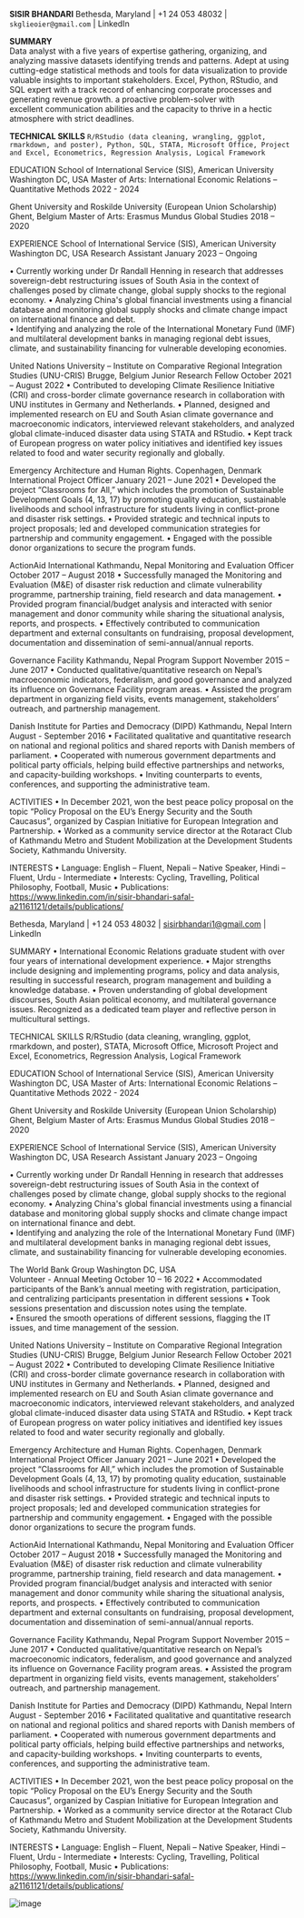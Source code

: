  
**SISIR BHANDARI**
Bethesda, Maryland | +1 24 053 48032 | `skglieoier@gmail.com` | LinkedIn

**SUMMARY**                                                         
Data analyst with a five years of expertise gathering, organizing, and analyzing massive datasets identifying trends and patterns. Adept at using cutting-edge statistical methods and tools for data visualization to provide valuable insights to important stakeholders. Excel, Python, RStudio, and SQL expert with a track record of enhancing corporate processes and generating revenue growth. a proactive problem-solver with excellent communication abilities and the capacity to thrive in a hectic atmosphere with strict deadlines.

**TECHNICAL SKILLS**
`R/RStudio (data cleaning, wrangling, ggplot, rmarkdown, and poster), Python, SQL, STATA, Microsoft Office, Project and Excel, Econometrics, Regression Analysis, Logical Framework`

EDUCATION
School of International Service (SIS), American University                                                                          Washington DC, USA
Master of Arts: International Economic Relations – Quantitative Methods	    2022 - 2024

Ghent University and Roskilde University (European Union Scholarship)                                                                   Ghent, Belgium
Master of Arts: Erasmus Mundus Global Studies	                   2018 – 2020

EXPERIENCE
School of International Service (SIS), American University                                                                          Washington DC, USA
Research Assistant                                                                                                              January 2023 – Ongoing
 
•	Currently working under Dr Randall Henning in research that addresses sovereign-debt restructuring issues of South Asia in the context of challenges posed by climate change, global supply shocks to the regional economy.
•	Analyzing China's global financial investments using a financial database and monitoring global supply shocks and climate change impact on international finance and debt.  
•	Identifying and analyzing the role of the International Monetary Fund (IMF) and multilateral development banks in managing regional debt issues, climate, and sustainability financing for vulnerable developing economies.


United Nations University – Institute on Comparative Regional Integration Studies (UNU-CRIS)                                          Brugge, Belgium
Junior Research Fellow                                                                                                     October 2021 – August 2022
•	Contributed to developing Climate Resilience Initiative (CRI) and cross-border climate governance research in collaboration with UNU institutes in Germany and Netherlands. 
•	Planned, designed and implemented research on EU and South Asian climate governance and macroeconomic indicators, interviewed relevant stakeholders, and analyzed global climate-induced disaster data using STATA and RStudio.
•	Kept track of European progress on water policy initiatives and identified key issues related to food and water security regionally and globally. 

Emergency Architecture and Human Rights.                                                                                         Copenhagen, Denmark
International Project Officer 							                                                                                       January 2021 – June 2021
•	Developed the project “Classrooms for All,” which includes the promotion of Sustainable Development Goals (4, 13, 17) by promoting quality education, sustainable livelihoods and school infrastructure for students living in conflict-prone and disaster risk settings. 
•	Provided strategic and technical inputs to project proposals; led and developed communication strategies for partnership and community engagement. 
•	Engaged with the possible donor organizations to secure the program funds.

ActionAid International                                                                                                              Kathmandu, Nepal
Monitoring and Evaluation Officer                                                                                          October 2017 – August 2018
•	Successfully managed the Monitoring and Evaluation (M&E) of disaster risk reduction and climate vulnerability programme, partnership training, field research and data management. 
•	Provided program financial/budget analysis and interacted with senior management and donor community while sharing the situational analysis, reports, and prospects. 
•	Effectively contributed to communication department and external consultants on fundraising, proposal development, documentation and dissemination of semi-annual/annual reports.

Governance Facility							                                                                                                            Kathmandu, Nepal
Program Support                                                                                                                    November 2015 – June 2017
•	Conducted qualitative/quantitative research on Nepal’s macroeconomic indicators, federalism, and good governance and analyzed its influence on Governance Facility program areas. 
•	Assisted the program department in organizing field visits, events management, stakeholders’ outreach, and partnership management.

Danish Institute for Parties and Democracy (DIPD) 	                                                                                    Kathmandu, Nepal 
Intern                                                                                                                               August - September 2016
•	Facilitated qualitative and quantitative research on national and regional politics and shared reports with Danish members of parliament. 
•	Cooperated with numerous government departments and political party officials, helping build effective partnerships and networks, and capacity-building workshops.
•	Inviting counterparts to events, conferences, and supporting the administrative team.

ACTIVITIES
•	In December 2021, won the best peace policy proposal on the topic “Policy Proposal on the EU’s Energy Security and the South Caucasus”, organized by Caspian Initiative for European Integration and Partnership.
•	Worked as a community service director at the Rotaract Club of Kathmandu Metro and Student Mobilization at the Development Students Society, Kathmandu University. 

INTERESTS
•	Language: English – Fluent, Nepali – Native Speaker, Hindi – Fluent, Urdu - Intermediate
•	Interests:  Cycling, Travelling, Political Philosophy, Football, Music
•	Publications: https://www.linkedin.com/in/sisir-bhandari-safal-a21161121/details/publications/  
 
Bethesda, Maryland | +1 24 053 48032 | sisirbhandari1@gmail.com | LinkedIn

SUMMARY
•	International Economic Relations graduate student with over four years of international development experience. 
•	Major strengths include designing and implementing programs, policy and data analysis, resulting in successful research, program management and building a knowledge database. 
•	Proven understanding of global development discourses, South Asian political economy, and multilateral governance issues. Recognized as a dedicated team player and reflective person in multicultural settings.
 
TECHNICAL SKILLS
R/RStudio (data cleaning, wrangling, ggplot, rmarkdown, and poster), STATA, Microsoft Office, Microsoft Project and Excel, Econometrics, Regression Analysis, Logical Framework

EDUCATION
School of International Service (SIS), American University                                                                         Washington DC, USA
Master of Arts: International Economic Relations – Quantitative Methods	    2022 - 2024

Ghent University and Roskilde University (European Union Scholarship)                                                Ghent, Belgium
Master of Arts: Erasmus Mundus Global Studies	                   2018 – 2020

EXPERIENCE
School of International Service (SIS), American University                                                          Washington DC, USA
Research Assistant                                                                                                                            January 2023 – Ongoing
 
•	Currently working under Dr Randall Henning in research that addresses sovereign-debt restructuring issues of South Asia in the context of challenges posed by climate change, global supply shocks to the regional economy.
•	Analyzing China's global financial investments using a financial database and monitoring global supply shocks and climate change impact on international finance and debt.  
•	Identifying and analyzing the role of the International Monetary Fund (IMF) and multilateral development banks in managing regional debt issues, climate, and sustainability financing for vulnerable developing economies.

The World Bank Group			                                                                                Washington DC, USA	 
Volunteer - Annual Meeting                                                                                                                 October 10 – 16 2022
•	Accommodated participants of the Bank’s annual meeting with registration, participation, and centralizing participants presentation in different sessions
•	Took sessions presentation and discussion notes using the template.  
•	Ensured the smooth operations of different sessions, flagging the IT issues, and time management of the session. 

United Nations University – Institute on Comparative Regional Integration Studies (UNU-CRIS)   Brugge, Belgium
Junior Research Fellow                                                                                                              October 2021 – August 2022
•	Contributed to developing Climate Resilience Initiative (CRI) and cross-border climate governance research in collaboration with UNU institutes in Germany and Netherlands. 
•	Planned, designed and implemented research on EU and South Asian climate governance and macroeconomic indicators, interviewed relevant stakeholders, and analyzed global climate-induced disaster data using STATA and RStudio.
•	Kept track of European progress on water policy initiatives and identified key issues related to food and water security regionally and globally. 

Emergency Architecture and Human Rights.                                                                                Copenhagen, Denmark
International Project Officer 							                       January 2021 – June 2021
•	Developed the project “Classrooms for All,” which includes the promotion of Sustainable Development Goals (4, 13, 17) by promoting quality education, sustainable livelihoods and school infrastructure for students living in conflict-prone and disaster risk settings. 
•	Provided strategic and technical inputs to project proposals; led and developed communication strategies for partnership and community engagement. 
•	Engaged with the possible donor organizations to secure the program funds.

ActionAid International                                                                                                                          Kathmandu, Nepal
Monitoring and Evaluation Officer                                                                                          October 2017 – August 2018
•	Successfully managed the Monitoring and Evaluation (M&E) of disaster risk reduction and climate vulnerability programme, partnership training, field research and data management. 
•	Provided program financial/budget analysis and interacted with senior management and donor community while sharing the situational analysis, reports, and prospects. 
•	Effectively contributed to communication department and external consultants on fundraising, proposal development, documentation and dissemination of semi-annual/annual reports.

Governance Facility							                                             Kathmandu, Nepal
Program Support                                                                                                                       November 2015 – June 2017
•	Conducted qualitative/quantitative research on Nepal’s macroeconomic indicators, federalism, and good governance and analyzed its influence on Governance Facility program areas. 
•	Assisted the program department in organizing field visits, events management, stakeholders’ outreach, and partnership management.

Danish Institute for Parties and Democracy (DIPD) 	                                                                       Kathmandu, Nepal 
Intern                                                                                                                                                August - September 2016
•	Facilitated qualitative and quantitative research on national and regional politics and shared reports with Danish members of parliament. 
•	Cooperated with numerous government departments and political party officials, helping build effective partnerships and networks, and capacity-building workshops.
•	Inviting counterparts to events, conferences, and supporting the administrative team.

ACTIVITIES
•	In December 2021, won the best peace policy proposal on the topic “Policy Proposal on the EU’s Energy Security and the South Caucasus”, organized by Caspian Initiative for European Integration and Partnership.
•	Worked as a community service director at the Rotaract Club of Kathmandu Metro and Student Mobilization at the Development Students Society, Kathmandu University. 

INTERESTS
•	Language: English – Fluent, Nepali – Native Speaker, Hindi – Fluent, Urdu - Intermediate
•	Interests:  Cycling, Travelling, Political Philosophy, Football, Music
•	Publications: https://www.linkedin.com/in/sisir-bhandari-safal-a21161121/details/publications/  

![image](https://user-images.githubusercontent.com/123516904/237018393-f351d31f-175e-4923-9ae3-fe46d7ee8f71.png)

